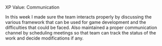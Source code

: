 XP Value: Communication

In this week I made sure the team interacts properly by discussing the various framework that can be used for game development and the difficulties that could be faced. Also maintained a proper communication channel by scheduling meetings so that team can track the status of the work and decide modifications if any.